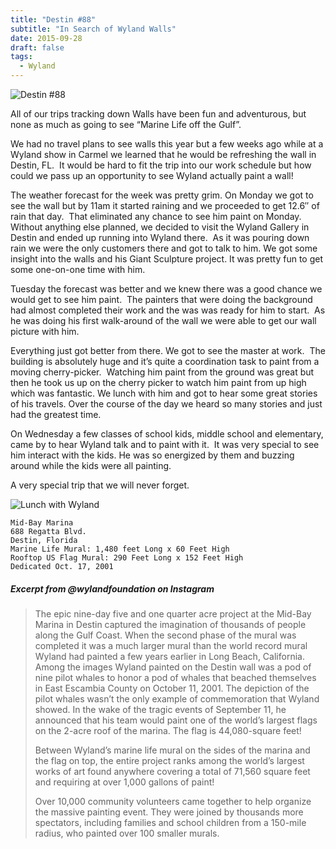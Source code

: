 ```yaml
---
title: "Destin #88"
subtitle: "In Search of Wyland Walls"
date: 2015-09-28
draft: false
tags:
  - Wyland
---
```


![Destin #88](../images/88-destin.jpg)

All of our trips tracking down Walls have been fun and adventurous, but none as much as going to see “Marine Life off the Gulf”.

We had no travel plans to see walls this year but a few weeks ago while at a Wyland show in Carmel we learned that he would be refreshing the wall in Destin, FL.  It would be hard to fit the trip into our work schedule but how could we pass up an opportunity to see Wyland actually paint a wall!

The weather forecast for the week was pretty grim. On Monday we got to see the wall but by 11am it started raining and we proceeded to get 12.6″ of rain that day.  That eliminated any chance to see him paint on Monday. Without anything else planned, we decided to visit the Wyland Gallery in Destin and ended up running into Wyland there.  As it was pouring down rain we were the only customers there and got to talk to him. We got some insight into the walls and his Giant Sculpture project. It was pretty fun to get some one-on-one time with him.

Tuesday the forecast was better and we knew there was a good chance we would get to see him paint.  The painters that were doing the background had almost completed their work and the was was ready for him to start.  As he was doing his first walk-around of the wall we were able to get our wall picture with him.

Everything just got better from there. We got to see the master at work.  The building is absolutely huge and it’s quite a coordination task to paint from a moving cherry-picker.  Watching him paint from the ground was great but then he took us up on the cherry picker to watch him paint from up high which was fantastic. We lunch with him and got to hear some great stories of his travels. Over the course of the day we heard so many stories and just had the greatest time.

On Wednesday a few classes of school kids, middle school and elementary, came by to hear Wyland talk and to paint with it.  It was very special to see him interact with the kids. He was so energized by them and buzzing around while the kids were all painting.

A very special trip that we will never forget.

![Lunch with Wyland](../images/wyland-lunch.jpg)

```
Mid-Bay Marina
688 Regatta Blvd.
Destin, Florida
Marine Life Mural: 1,480 feet Long x 60 Feet High
Rooftop US Flag Mural: 290 Feet Long x 152 Feet High
Dedicated Oct. 17, 2001
```

#####  Excerpt from @wylandfoundation on Instagram

>The epic nine-day five and one quarter acre project at the Mid-Bay Marina in Destin captured the imagination of thousands of people along the Gulf Coast. When the second phase of the mural was completed it was a much larger mural than the world record mural Wyland had painted a few years earlier in Long Beach, California. Among the images Wyland painted on the Destin wall was a pod of nine pilot whales to honor a pod of whales that beached themselves in East Escambia County on October 11, 2001. The depiction of the pilot whales wasn’t the only example of commemoration that Wyland showed. In the wake of the tragic events of September 11, he announced that his team would paint one of the world’s largest flags on the 2-acre roof of the marina. The flag is 44,080-square feet!  
>
>Between Wyland’s marine life mural on the sides of the marina and the flag on top, the entire project ranks among the world’s largest works of art found anywhere covering a total of 71,560 square feet and requiring at over 1,000 gallons of paint!  
>
>Over 10,000 community volunteers came together to help organize the massive painting event. They were joined by thousands more spectators, including families and school children from a 150-mile radius, who painted over 100 smaller murals.

